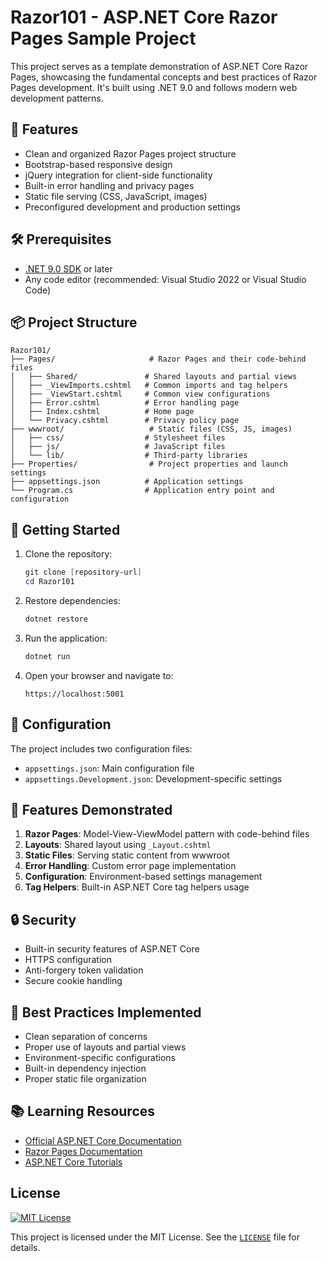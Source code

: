# Razor101 - ASP.NET Core Razor Pages Sample Project

This project serves as a template demonstration of ASP.NET Core Razor Pages, showcasing the fundamental concepts and best practices of Razor Pages development. It's built using .NET 9.0 and follows modern web development patterns.

## 🚀 Features

- Clean and organized Razor Pages project structure
- Bootstrap-based responsive design
- jQuery integration for client-side functionality
- Built-in error handling and privacy pages
- Static file serving (CSS, JavaScript, images)
- Preconfigured development and production settings

## 🛠️ Prerequisites

- [.NET 9.0 SDK](https://dotnet.microsoft.com/download) or later
- Any code editor (recommended: Visual Studio 2022 or Visual Studio Code)

## 📦 Project Structure

```
Razor101/
├── Pages/                     # Razor Pages and their code-behind files
│   ├── Shared/               # Shared layouts and partial views
│   ├── _ViewImports.cshtml   # Common imports and tag helpers
│   ├── _ViewStart.cshtml     # Common view configurations
│   ├── Error.cshtml          # Error handling page
│   ├── Index.cshtml          # Home page
│   └── Privacy.cshtml        # Privacy policy page
├── wwwroot/                   # Static files (CSS, JS, images)
│   ├── css/                  # Stylesheet files
│   ├── js/                   # JavaScript files
│   └── lib/                  # Third-party libraries
├── Properties/                # Project properties and launch settings
├── appsettings.json          # Application settings
└── Program.cs                # Application entry point and configuration
```

## 🚀 Getting Started

1. Clone the repository:
   ```powershell
   git clone [repository-url]
   cd Razor101
   ```

2. Restore dependencies:
   ```powershell
   dotnet restore
   ```

3. Run the application:
   ```powershell
   dotnet run
   ```

4. Open your browser and navigate to:
   ```
   https://localhost:5001
   ```

## 🔧 Configuration

The project includes two configuration files:
- `appsettings.json`: Main configuration file
- `appsettings.Development.json`: Development-specific settings

## 🧪 Features Demonstrated

1. **Razor Pages**: Model-View-ViewModel pattern with code-behind files
2. **Layouts**: Shared layout using `_Layout.cshtml`
3. **Static Files**: Serving static content from wwwroot
4. **Error Handling**: Custom error page implementation
5. **Configuration**: Environment-based settings management
6. **Tag Helpers**: Built-in ASP.NET Core tag helpers usage

## 🔒 Security

- Built-in security features of ASP.NET Core
- HTTPS configuration
- Anti-forgery token validation
- Secure cookie handling

## 🎯 Best Practices Implemented

- Clean separation of concerns
- Proper use of layouts and partial views
- Environment-specific configurations
- Built-in dependency injection
- Proper static file organization

## 📚 Learning Resources

- [Official ASP.NET Core Documentation](https://docs.microsoft.com/en-us/aspnet/core/)
- [Razor Pages Documentation](https://docs.microsoft.com/en-us/aspnet/core/razor-pages/)
- [ASP.NET Core Tutorials](https://docs.microsoft.com/en-us/aspnet/core/tutorials/)

## License
[![MIT License](https://img.shields.io/badge/license-MIT-blue.svg)](LICENSE)

This project is licensed under the MIT License. See the [`LICENSE`](LICENSE) file for details.
